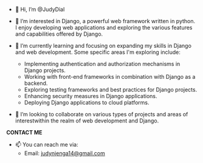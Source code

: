 - 👋 Hi, I’m @JudyDial
  
- 👀 I’m interested in Django, a powerful web framework written in python. I enjoy developing web applications and exploring the various features and capabilities offered by Django.
  
- 🌱 I’m currently learning and focusing on expanding my skills in Django and web development. Some specific areas I'm exploring include:
  * Implementing authentication and authorization mechanisms in Django projects.
  * Working with front-end frameworks in combination with Django as a backend.
  * Exploring testing frameworks and best practices for Django projects.
  * Enhancing security measures in Django applications.
  * Deploying Django applications to cloud platforms.
  
- 💞️ I’m looking to collaborate on various types of projects and areas of interestwithin the realm of web development and Django.

**CONTACT ME**
- 📫 You can reach me via:
  * Email: judynjenga14@gmail.com
    

